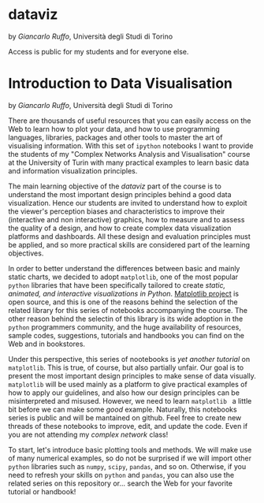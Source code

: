 # dataviz
by *Giancarlo Ruffo*, Università degli Studi di Torino

Access is public for my students and for everyone else.

# Introduction to Data Visualisation
by *Giancarlo Ruffo*, Università degli Studi di Torino

There are thousands of useful resources that you can easily access on the Web to learn how to plot your data, and how to use programming languages, libraries, packages and other tools to master the art of visualising information. With this set of `ipython` notebooks I want to provide the students of my "Complex Networks Analysis and Visualisation" course at the University of Turin with many practical examples to learn basic data and information visualization principles. 

The main learning objective of the *dataviz* part of the course is to understand the most important design principles behind a good data visualization. Hence our students are invited to understand how to exploit the viewer's perception biases and characteristics to improve their (interactive and non interactive) graphics, how to measure and to assess the quality of a design, and how to create complex data visualization platforms and dashboards. All these design and evaluation principles must be applied, and so more practical skills are considered part of the learning objectives.

In order to better understand the differences between basic and mainly static charts, we decided to adopt `matplotlib`, one of the most popular `python` libraries that have been specifically tailored to create *static, animated, and interactive visualizations in Python*. [Matplotlib project](https://matplotlib.org) is open source, and this is one of the reasons behind the selection of the related library for this series of notebooks accompanying the course. The other reason behind the selectin of this library is its wide adoption in the `python` programmers community, and the huge availability of resources, sample codes, suggestions, tutorials and handbooks you can find on the Web and in bookstores.

Under this perspective, this series of nootebooks is _yet another tutorial_ on `matplotlib`. This is true, of course, but also partially unfair. Our goal is to present the most important design principles to make sense of data visually. `matplotlib` will be used mainly as a platform to give practical examples of how to apply our guidelines, and also how our design principles can be misinterpreted and misused. However, we need to learn `matplotlib ` a little bit before we can make some _good_ example. Naturally, this notebooks series is public and will be mantained on github. Feel free to create new threads of these notebooks to improve, edit, and update the code. Even if you are not attending my *complex network* class!

To start, let's introduce basic plotting tools and methods. We will make use of many numerical examples, so do not be surprised if we will import other `python` libraries such as `numpy`, `scipy`, `pandas`, and so on. Otherwise, if you need to refresh your skills on `python` and `pandas`, you can also use the related series on this repository or... search the Web for your favorite tutorial or handbook!
